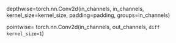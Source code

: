 depthwise=torch.nn.Conv2d(in_channels, in_channels, kernel_size=kernel_size, 
 padding=padding,<span color="blue"> groups=in_channels</span>)
 
 
pointwise= torch.nn.Conv2d(in_channels, out_channels, ```diff kernel_size=1```)

